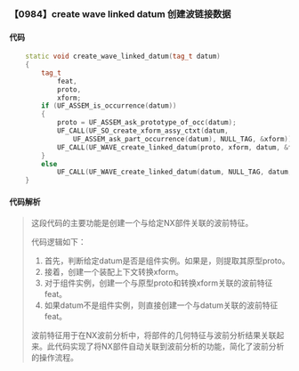 ### 【0984】create wave linked datum 创建波链接数据

#### 代码

```cpp
    static void create_wave_linked_datum(tag_t datum)  
    {  
        tag_t  
            feat,  
            proto,  
            xform;  
        if (UF_ASSEM_is_occurrence(datum))  
        {  
            proto = UF_ASSEM_ask_prototype_of_occ(datum);  
            UF_CALL(UF_SO_create_xform_assy_ctxt(datum,  
                UF_ASSEM_ask_part_occurrence(datum), NULL_TAG, &xform));  
            UF_CALL(UF_WAVE_create_linked_datum(proto, xform, datum, &feat));  
        }  
        else  
            UF_CALL(UF_WAVE_create_linked_datum(datum, NULL_TAG, datum, &feat));  
    }

```

#### 代码解析

> 这段代码的主要功能是创建一个与给定NX部件关联的波前特征。
>
> 代码逻辑如下：
>
> 1. 首先，判断给定datum是否是组件实例。如果是，则提取其原型proto。
> 2. 接着，创建一个装配上下文转换xform。
> 3. 对于组件实例，创建一个与原型proto和转换xform关联的波前特征feat。
> 4. 如果datum不是组件实例，则直接创建一个与datum关联的波前特征feat。
>
> 波前特征用于在NX波前分析中，将部件的几何特征与波前分析结果关联起来。此代码实现了将NX部件自动关联到波前分析的功能，简化了波前分析的操作流程。
>
